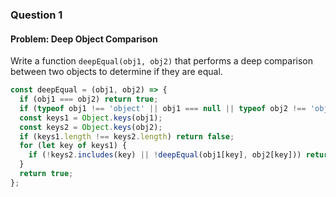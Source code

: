 ### Question 1

#### Problem: Deep Object Comparison
Write a function `deepEqual(obj1, obj2)` that performs a deep comparison between two objects to determine if they are equal.

```js
const deepEqual = (obj1, obj2) => {
  if (obj1 === obj2) return true;
  if (typeof obj1 !== 'object' || obj1 === null || typeof obj2 !== 'object' || obj2 === null) return false;
  const keys1 = Object.keys(obj1);
  const keys2 = Object.keys(obj2);
  if (keys1.length !== keys2.length) return false;
  for (let key of keys1) {
    if (!keys2.includes(key) || !deepEqual(obj1[key], obj2[key])) return false;
  }
  return true;
};
```

